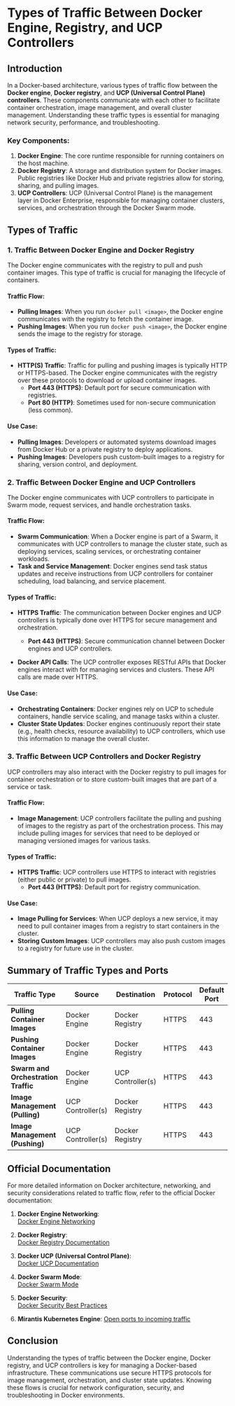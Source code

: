 
# Types of Traffic Between Docker Engine, Registry, and UCP Controllers

## Introduction

In a Docker-based architecture, various types of traffic flow between the **Docker engine**, **Docker registry**, and **UCP (Universal Control Plane) controllers**. These components communicate with each other to facilitate container orchestration, image management, and overall cluster management. Understanding these traffic types is essential for managing network security, performance, and troubleshooting.

### Key Components:
1. **Docker Engine**: The core runtime responsible for running containers on the host machine.
2. **Docker Registry**: A storage and distribution system for Docker images. Public registries like Docker Hub and private registries allow for storing, sharing, and pulling images.
3. **UCP Controllers**: UCP (Universal Control Plane) is the management layer in Docker Enterprise, responsible for managing container clusters, services, and orchestration through the Docker Swarm mode.

## Types of Traffic

### 1. **Traffic Between Docker Engine and Docker Registry**

The Docker engine communicates with the registry to pull and push container images. This type of traffic is crucial for managing the lifecycle of containers.

#### **Traffic Flow:**
- **Pulling Images**: When you run `docker pull <image>`, the Docker engine communicates with the registry to fetch the container image.
- **Pushing Images**: When you run `docker push <image>`, the Docker engine sends the image to the registry for storage.
  
#### **Types of Traffic**:
- **HTTP(S) Traffic**: Traffic for pulling and pushing images is typically HTTP or HTTPS-based. The Docker engine communicates with the registry over these protocols to download or upload container images.
  - **Port 443 (HTTPS)**: Default port for secure communication with registries.
  - **Port 80 (HTTP)**: Sometimes used for non-secure communication (less common).

#### **Use Case**:
- **Pulling Images**: Developers or automated systems download images from Docker Hub or a private registry to deploy applications.
- **Pushing Images**: Developers push custom-built images to a registry for sharing, version control, and deployment.

### 2. **Traffic Between Docker Engine and UCP Controllers**

The Docker engine communicates with UCP controllers to participate in Swarm mode, request services, and handle orchestration tasks.

#### **Traffic Flow:**
- **Swarm Communication**: When a Docker engine is part of a Swarm, it communicates with UCP controllers to manage the cluster state, such as deploying services, scaling services, or orchestrating container workloads.
- **Task and Service Management**: Docker engines send task status updates and receive instructions from UCP controllers for container scheduling, load balancing, and service placement.

#### **Types of Traffic**:
- **HTTPS Traffic**: The communication between Docker engines and UCP controllers is typically done over HTTPS for secure management and orchestration.
  - **Port 443 (HTTPS)**: Secure communication channel between Docker engines and UCP controllers.
  
- **Docker API Calls**: The UCP controller exposes RESTful APIs that Docker engines interact with for managing services and clusters. These API calls are made over HTTPS.

#### **Use Case**:
- **Orchestrating Containers**: Docker engines rely on UCP to schedule containers, handle service scaling, and manage tasks within a cluster.
- **Cluster State Updates**: Docker engines continuously report their state (e.g., health checks, resource availability) to UCP controllers, which use this information to manage the overall cluster.

### 3. **Traffic Between UCP Controllers and Docker Registry**

UCP controllers may also interact with the Docker registry to pull images for container orchestration or to store custom-built images that are part of a service or task.

#### **Traffic Flow**:
- **Image Management**: UCP controllers facilitate the pulling and pushing of images to the registry as part of the orchestration process. This may include pulling images for services that need to be deployed or managing versioned images for various tasks.
  
#### **Types of Traffic**:
- **HTTPS Traffic**: UCP controllers use HTTPS to interact with registries (either public or private) to pull images.
  - **Port 443 (HTTPS)**: Default port for registry communication.
  
#### **Use Case**:
- **Image Pulling for Services**: When UCP deploys a new service, it may need to pull container images from a registry to start containers in the cluster.
- **Storing Custom Images**: UCP controllers may also push custom images to a registry for future use in the cluster.

## Summary of Traffic Types and Ports

| Traffic Type                         | Source                   | Destination             | Protocol | Default Port |
|--------------------------------------|--------------------------|-------------------------|----------|--------------|
| **Pulling Container Images**         | Docker Engine            | Docker Registry         | HTTPS    | 443          |
| **Pushing Container Images**         | Docker Engine            | Docker Registry         | HTTPS    | 443          |
| **Swarm and Orchestration Traffic**  | Docker Engine            | UCP Controller(s)       | HTTPS    | 443          |
| **Image Management (Pulling)**       | UCP Controller(s)        | Docker Registry         | HTTPS    | 443          |
| **Image Management (Pushing)**       | UCP Controller(s)        | Docker Registry         | HTTPS    | 443          |

## Official Documentation

For more detailed information on Docker architecture, networking, and security considerations related to traffic flow, refer to the official Docker documentation:

1. **Docker Engine Networking**:  
   [Docker Engine Networking](https://docs.docker.com/network/)
   
2. **Docker Registry**:  
   [Docker Registry Documentation](https://docs.docker.com/registry/)
   
3. **Docker UCP (Universal Control Plane)**:  
   [Docker UCP Documentation](https://docs.docker.com/ee/ucp/)

4. **Docker Swarm Mode**:  
   [Docker Swarm Mode](https://docs.docker.com/engine/swarm/)

5. **Docker Security**:  
   [Docker Security Best Practices](https://docs.docker.com/engine/security/)

6. **Mirantis Kubernetes Engine**:
   [Open ports to incoming traffic](https://docs.mirantis.com/mke/3.7/install/predeployment/configure-networking/open-ports.html)

## Conclusion

Understanding the types of traffic between the Docker engine, Docker registry, and UCP controllers is key for managing a Docker-based infrastructure. These communications use secure HTTPS protocols for image management, orchestration, and cluster state updates. Knowing these flows is crucial for network configuration, security, and troubleshooting in Docker environments.
